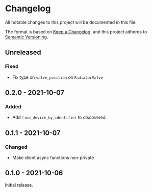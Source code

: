 # Changelog

All notable changes to this project will be documented in this file.

The format is based on [Keep a Changelog](https://keepachangelog.com/en/1.0.0/),
and this project adheres to [Semantic Versioning](https://semver.org/spec/v2.0.0.html).

## Unreleased

### Fixed

- Fix type on `valve_position` on `RadiatorValve`

## 0.2.0 - 2021-10-07

### Added

- Add `find_device_by_identifier` to discovered

## 0.1.1 - 2021-10-07

### Changed

- Make client async functions non-private

## 0.1.0 - 2021-10-06

Initial release.

